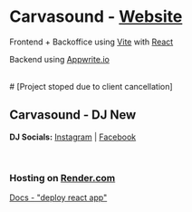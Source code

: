 # Carvasound - [Website](https://carvasound.onrender.com)
Frontend + Backoffice using [Vite](https://vitejs.dev/) with [React](https://react.dev/)

Backend using [Appwrite.io](https://appwrite.io/)

<br>
# [Project stoped due to client cancellation]
<br>

## Carvasound - DJ New
**DJ Socials:** [Instagram](https://www.instagram.com/carvasound/) | [Facebook](https://www.facebook.com/carvasound/)

<br>

### Hosting on [Render.com](https://render.com/)
[Docs - "deploy react app"](https://render.com/docs/deploy-create-react-app)
